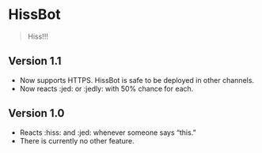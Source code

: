 # HissBot

 > Hiss!!!

## Version 1.1
- Now supports HTTPS. HissBot is safe to be deployed in other channels.
- Now reacts :jed: or :jedly: with 50% chance for each.

## Version 1.0
- Reacts :hiss: and :jed: whenever someone says “this.”
- There is currently no other feature.
